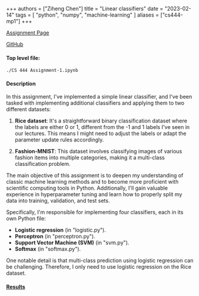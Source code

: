 +++
authors = ["Ziheng Chen"]
title = "Linear classifiers"
date = "2023-02-14"
tags = [
    "python", "numpy", "machine-learning"
]
aliases = ["cs444-mp1"]
+++

[Assignment Page](https://slazebni.cs.illinois.edu/spring23/assignment1.html)

[GitHub](https://github.com/zihengjackchen/CS444-Deep-Learning/tree/main/assignment1%20-%20Linear%20Classifiers)

#### Top level file:
`./CS 444 Assignment-1.ipynb`

#### Description
In this assignment, I've implemented a simple linear classifier, and I've been tasked with implementing additional classifiers and applying them to two different datasets:

1. **Rice dataset**: It's a straightforward binary classification dataset where the labels are either 0 or 1, different from the -1 and 1 labels I've seen in our lectures. This means I might need to adjust the labels or adapt the parameter update rules accordingly.

2. **Fashion-MNIST**: This dataset involves classifying images of various fashion items into multiple categories, making it a multi-class classification problem.

The main objective of this assignment is to deepen my understanding of classic machine learning methods and to become more proficient with scientific computing tools in Python. Additionally, I'll gain valuable experience in hyperparameter tuning and learn how to properly split my data into training, validation, and test sets.

Specifically, I'm responsible for implementing four classifiers, each in its own Python file:
- **Logistic regression** (in "logistic.py").
- **Perceptron** (in "perceptron.py").
- **Support Vector Machine (SVM)** (in "svm.py").
- **Softmax** (in "softmax.py").

One notable detail is that multi-class prediction using logistic regression can be challenging. Therefore, I only need to use logistic regression on the Rice dataset.

#### [Results](https://github.com/zihengjackchen/CS444-Deep-Learning/blob/main/assignment1%20-%20Linear%20Classifiers/zihengc2_yutongz7_mp1_report.pdf)
